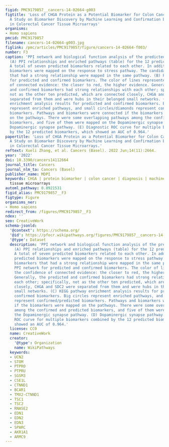 ```yaml
---
figid: PMC9179857__cancers-14-02664-g003
figtitle: 'Loss of CHGA Protein as a Potential Biomarker for Colon Cancer Diagnosis:
  A Study on Biomarker Discovery by Machine Learning and Confirmation by Immunohistochemistry
  in Colorectal Cancer Tissue Microarrays'
organisms:
- Homo sapiens
pmcid: PMC9179857
filename: cancers-14-02664-g003.jpg
figlink: /pmc/articles/PMC9179857/figure/cancers-14-02664-f003/
number: F3
caption: 'PPI network and biological function analysis of the predicted biomarkers.
  (A) PPI relationships and enriched pathways (table) for the 12 predicted biomarkers.
  A total of seven predicted biomarkers related to each other. In addition, nine predicted
  biomarkers were mapped on the response to stress pathway. The candidate biomarkers
  that had a strong relationship were mapped in the same pathway. (B) PPI network
  for predicted and confirmed biomarkers. The color of lines represented the confidence
  of connected evidence: the closer to red, the higher evidence. Generally, the predicted
  and confirmed biomarkers had strong relationships with each other; specifically,
  not as the other ten predicted, which are connected closely, CHGA and SDC2 were
  separated from them and were hubs in their belonged small networks. (C) KEGG pathway
  enrichment analysis results for predicted and confirmed biomarkers. Big circles
  represent enriched pathways, and small circles/diamonds represent confirmed/predicted
  biomarkers. Pathways and biomarkers were connected if the biomarkers were mapped
  on the pathways. There were some overlapping pathways among the confirmed and predicted
  biomarkers, and five of them were mapped on the Dopaminergic synapse pathway. (D)
  Dopaminergic synapse pathway. (E) Diagnostic ROC curve for multiple biomarkers combined
  by the 12 predicted biomarkers, which showed an AUC of 0.964.'
papertitle: 'Loss of CHGA Protein as a Potential Biomarker for Colon Cancer Diagnosis:
  A Study on Biomarker Discovery by Machine Learning and Confirmation by Immunohistochemistry
  in Colorectal Cancer Tissue Microarrays.'
reftext: Xueli Zhang, et al. Cancers (Basel). 2022 Jun;14(11):2664.
year: '2022'
doi: 10.3390/cancers14112664
journal_title: Cancers
journal_nlm_ta: Cancers (Basel)
publisher_name: MDPI
keywords: CHGA | protein biomarker | colon cancer | diagnosis | machine learning |
  tissue microarrays
automl_pathway: 0.8921531
figid_alias: PMC9179857__F3
figtype: Figure
organisms_ner:
- Homo sapiens
redirect_from: /figures/PMC9179857__F3
ndex: ''
seo: CreativeWork
schema-jsonld:
  '@context': https://schema.org/
  '@id': https://pfocr.wikipathways.org/figures/PMC9179857__cancers-14-02664-g003.html
  '@type': Dataset
  description: 'PPI network and biological function analysis of the predicted biomarkers.
    (A) PPI relationships and enriched pathways (table) for the 12 predicted biomarkers.
    A total of seven predicted biomarkers related to each other. In addition, nine
    predicted biomarkers were mapped on the response to stress pathway. The candidate
    biomarkers that had a strong relationship were mapped in the same pathway. (B)
    PPI network for predicted and confirmed biomarkers. The color of lines represented
    the confidence of connected evidence: the closer to red, the higher evidence.
    Generally, the predicted and confirmed biomarkers had strong relationships with
    each other; specifically, not as the other ten predicted, which are connected
    closely, CHGA and SDC2 were separated from them and were hubs in their belonged
    small networks. (C) KEGG pathway enrichment analysis results for predicted and
    confirmed biomarkers. Big circles represent enriched pathways, and small circles/diamonds
    represent confirmed/predicted biomarkers. Pathways and biomarkers were connected
    if the biomarkers were mapped on the pathways. There were some overlapping pathways
    among the confirmed and predicted biomarkers, and five of them were mapped on
    the Dopaminergic synapse pathway. (D) Dopaminergic synapse pathway. (E) Diagnostic
    ROC curve for multiple biomarkers combined by the 12 predicted biomarkers, which
    showed an AUC of 0.964.'
  license: CC0
  name: CreativeWork
  creator:
    '@type': Organization
    name: WikiPathways
  keywords:
  - UCN2
  - STOM
  - PTPRO
  - PTPRU
  - SGSM3
  - CSE1L
  - CTNND1
  - BCAR1
  - TMX2-CTNND1
  - TSC1
  - TSC2
  - RNASE2
  - EDN1
  - EDN2
  - EDN3
  - SPARC
  - AKR1A1
  - ARMC9
---
```

